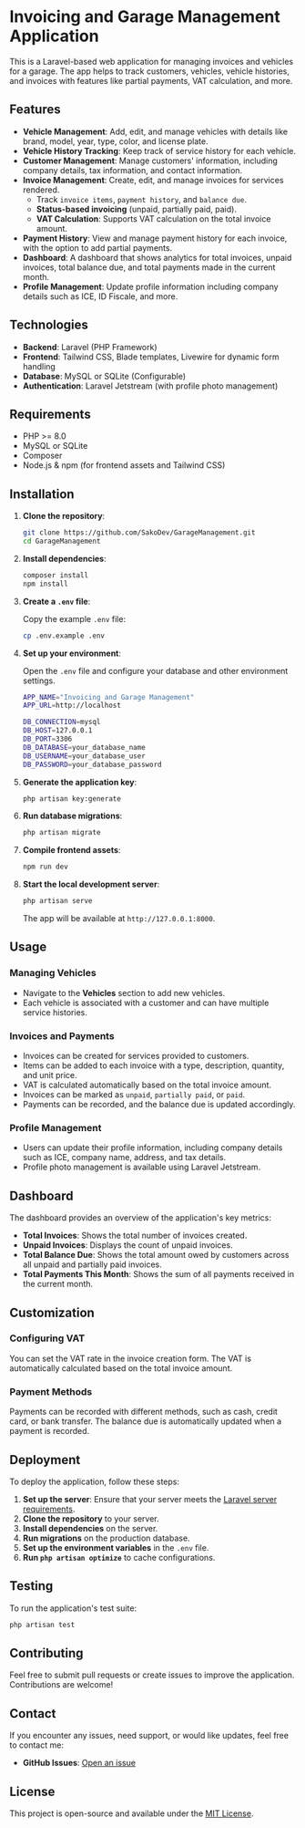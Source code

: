 # Invoicing and Garage Management Application

This is a Laravel-based web application for managing invoices and vehicles for a garage. The app helps to track customers, vehicles, vehicle histories, and invoices with features like partial payments, VAT calculation, and more.

## Features

-   **Vehicle Management**: Add, edit, and manage vehicles with details like brand, model, year, type, color, and license plate.
-   **Vehicle History Tracking**: Keep track of service history for each vehicle.
-   **Customer Management**: Manage customers' information, including company details, tax information, and contact information.
-   **Invoice Management**: Create, edit, and manage invoices for services rendered.
    -   Track `invoice items`, `payment history`, and `balance due`.
    -   **Status-based invoicing** (unpaid, partially paid, paid).
    -   **VAT Calculation**: Supports VAT calculation on the total invoice amount.
-   **Payment History**: View and manage payment history for each invoice, with the option to add partial payments.
-   **Dashboard**: A dashboard that shows analytics for total invoices, unpaid invoices, total balance due, and total payments made in the current month.
-   **Profile Management**: Update profile information including company details such as ICE, ID Fiscale, and more.

## Technologies

-   **Backend**: Laravel (PHP Framework)
-   **Frontend**: Tailwind CSS, Blade templates, Livewire for dynamic form handling
-   **Database**: MySQL or SQLite (Configurable)
-   **Authentication**: Laravel Jetstream (with profile photo management)

## Requirements

-   PHP >= 8.0
-   MySQL or SQLite
-   Composer
-   Node.js & npm (for frontend assets and Tailwind CSS)

## Installation

1. **Clone the repository**:

    ```bash
    git clone https://github.com/SakoDev/GarageManagement.git
    cd GarageManagement
    ```

2. **Install dependencies**:

    ```bash
    composer install
    npm install
    ```

3. **Create a `.env` file**:

    Copy the example `.env` file:

    ```bash
    cp .env.example .env
    ```

4. **Set up your environment**:

    Open the `.env` file and configure your database and other environment settings.

    ```bash
    APP_NAME="Invoicing and Garage Management"
    APP_URL=http://localhost

    DB_CONNECTION=mysql
    DB_HOST=127.0.0.1
    DB_PORT=3306
    DB_DATABASE=your_database_name
    DB_USERNAME=your_database_user
    DB_PASSWORD=your_database_password
    ```

5. **Generate the application key**:

    ```bash
    php artisan key:generate
    ```

6. **Run database migrations**:

    ```bash
    php artisan migrate
    ```

7. **Compile frontend assets**:

    ```bash
    npm run dev
    ```

8. **Start the local development server**:

    ```bash
    php artisan serve
    ```

    The app will be available at `http://127.0.0.1:8000`.

## Usage

### Managing Vehicles

-   Navigate to the **Vehicles** section to add new vehicles.
-   Each vehicle is associated with a customer and can have multiple service histories.

### Invoices and Payments

-   Invoices can be created for services provided to customers.
-   Items can be added to each invoice with a type, description, quantity, and unit price.
-   VAT is calculated automatically based on the total invoice amount.
-   Invoices can be marked as `unpaid`, `partially paid`, or `paid`.
-   Payments can be recorded, and the balance due is updated accordingly.

### Profile Management

-   Users can update their profile information, including company details such as ICE, company name, address, and tax details.
-   Profile photo management is available using Laravel Jetstream.

## Dashboard

The dashboard provides an overview of the application's key metrics:

-   **Total Invoices**: Shows the total number of invoices created.
-   **Unpaid Invoices**: Displays the count of unpaid invoices.
-   **Total Balance Due**: Shows the total amount owed by customers across all unpaid and partially paid invoices.
-   **Total Payments This Month**: Shows the sum of all payments received in the current month.

## Customization

### Configuring VAT

You can set the VAT rate in the invoice creation form. The VAT is automatically calculated based on the total invoice amount.

### Payment Methods

Payments can be recorded with different methods, such as cash, credit card, or bank transfer. The balance due is automatically updated when a payment is recorded.

## Deployment

To deploy the application, follow these steps:

1. **Set up the server**: Ensure that your server meets the [Laravel server requirements](https://laravel.com/docs/8.x/deployment#server-requirements).
2. **Clone the repository** to your server.
3. **Install dependencies** on the server.
4. **Run migrations** on the production database.
5. **Set up the environment variables** in the `.env` file.
6. **Run `php artisan optimize`** to cache configurations.

## Testing

To run the application's test suite:

```bash
php artisan test
```

## Contributing

Feel free to submit pull requests or create issues to improve the application. Contributions are welcome!

## Contact

If you encounter any issues, need support, or would like updates, feel free to contact me:

- **GitHub Issues**: [Open an issue](https://github.com/SakoDev/GarageManagement.git/issues)

## License

This project is open-source and available under the [MIT License](LICENSE).

